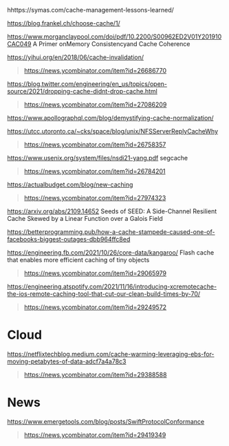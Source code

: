 hhttps://symas.com/cache-management-lessons-learned/

https://blog.frankel.ch/choose-cache/1/

https://www.morganclaypool.com/doi/pdf/10.2200/S00962ED2V01Y201910CAC049 A Primer onMemory Consistencyand Cache Coherence

https://yihui.org/en/2018/06/cache-invalidation/
> https://news.ycombinator.com/item?id=26686770

https://blog.twitter.com/engineering/en_us/topics/open-source/2021/dropping-cache-didnt-drop-cache.html
> https://news.ycombinator.com/item?id=27086209

https://www.apollographql.com/blog/demystifying-cache-normalization/

https://utcc.utoronto.ca/~cks/space/blog/unix/NFSServerReplyCacheWhy
> https://news.ycombinator.com/item?id=26758357

https://www.usenix.org/system/files/nsdi21-yang.pdf segcache
> https://news.ycombinator.com/item?id=26784201

https://actualbudget.com/blog/new-caching
> https://news.ycombinator.com/item?id=27974323

https://arxiv.org/abs/2109.14652 Seeds of SEED: A Side-Channel Resilient Cache Skewed by a Linear Function over a Galois Field

https://betterprogramming.pub/how-a-cache-stampede-caused-one-of-facebooks-biggest-outages-dbb964ffc8ed

https://engineering.fb.com/2021/10/26/core-data/kangaroo/ Flash cache that enables more efficient caching of tiny objects
> https://news.ycombinator.com/item?id=29065979

https://engineering.atspotify.com/2021/11/16/introducing-xcremotecache-the-ios-remote-caching-tool-that-cut-our-clean-build-times-by-70/
> https://news.ycombinator.com/item?id=29249572

# Cloud
https://netflixtechblog.medium.com/cache-warming-leveraging-ebs-for-moving-petabytes-of-data-adcf7a4a78c3
> https://news.ycombinator.com/item?id=29388588

# News
https://www.emergetools.com/blog/posts/SwiftProtocolConformance
> https://news.ycombinator.com/item?id=29419349